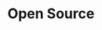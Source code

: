 ---
title: Open Source
description: Learn how HPE uses, contributes to, and promotes the use of open source projects. Join in the fun and find where you can contribute!
image: /img/role/open-source.png
width: large
priority: 5
frontpage: true
tags:
  - open-source
---